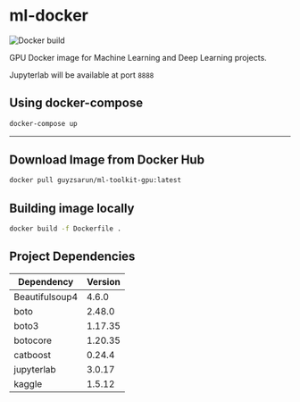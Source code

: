 # ml-docker

![Docker build](https://github.com/guyzsarun/ml-docker/actions/workflows/actions.yml/badge.svg)

GPU Docker image for Machine Learning and Deep Learning projects.

Jupyterlab will be available at port `8888`

## Using docker-compose
``` bash
docker-compose up
```

---

## Download Image from Docker Hub
```bash
docker pull guyzsarun/ml-toolkit-gpu:latest
```

## Building image locally
``` bash
docker build -f Dockerfile .
```

## Project Dependencies
| Dependency | Version |
| --- | --- |
| Beautifulsoup4 | 4.6.0 |
| boto | 2.48.0 |
| boto3 | 1.17.35 |
| botocore | 1.20.35 |
| catboost | 0.24.4 |
| jupyterlab | 3.0.17 |
| kaggle | 1.5.12 |

